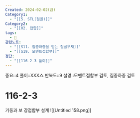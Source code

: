 ```yaml
---
Created: 2024-02-02(금)
Category1:
  - "[[5. STL(철골)]]"
Category2:
  - "[[02. 접합]]"
tags:
  - 🧮
관련노트:
  - "[[S11. 집중하중을 받는 철골부재]]"
  - "[[S19. 모멘트접합부]]"
정답:
  - "[[116-2-3 풀이]]"
---
```

중요::4
풀이::XXX△
반복도::9
설명::모멘트접합부 검토, 집중하중 검토

#  116-2-3

기둥과 보 강접합부 설계
![[Untitled 158.png]]